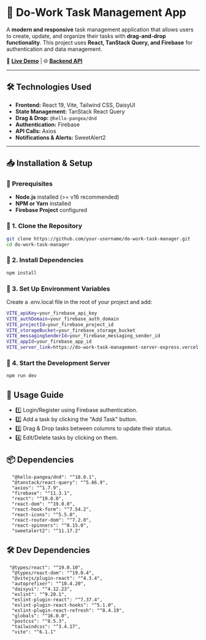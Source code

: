 # 🚀 Do-Work Task Management App  

A **modern and responsive** task management application that allows users to create, update, and organize their tasks with **drag-and-drop functionality**. This project uses **React, TanStack Query, and Firebase** for authentication and data management.  

📌 **[Live Demo](https://do-workk.web.app/)** | 🌐 **[Backend API](https://do-work-task-management-server-express.vercel.app/)**  

---

## 🛠 Technologies Used  
- **Frontend:** React 19, Vite, Tailwind CSS, DaisyUI  
- **State Management:** TanStack React Query  
- **Drag & Drop:** `@hello-pangea/dnd`  
- **Authentication:** Firebase  
- **API Calls:** Axios  
- **Notifications & Alerts:** SweetAlert2  

---

## 📥 Installation & Setup  

### 🔹 Prerequisites  
- **Node.js** installed (>= v16 recommended)  
- **NPM or Yarn** installed  
- **Firebase Project** configured  

### 🔹 1. Clone the Repository  
```sh
git clone https://github.com/your-username/do-work-task-manager.git
cd do-work-task-manager
```
### 🔹 2. Install Dependencies
```sh
npm install
```
### 🔹 3. Set Up Environment Variables
Create a .env.local file in the root of your project and add:
```sh
VITE_apiKey=your_firebase_api_key
VITE_authDomain=your_firebase_auth_domain
VITE_projectId=your_firebase_project_id
VITE_storageBucket=your_firebase_storage_bucket
VITE_messagingSenderId=your_firebase_messaging_sender_id
VITE_appId=your_firebase_app_id
VITE_server_link=https://do-work-task-management-server-express.vercel.app/

```

### 🔹 4. Start the Development Server
```sh
npm run dev
```

## 🚀 Usage Guide
- 1️⃣ Login/Register using Firebase authentication.
- 2️⃣ Add a task by clicking the "Add Task" button.
- 3️⃣ Drag & Drop tasks between columns to update their status.
- 4️⃣ Edit/Delete tasks by clicking on them.

## 📦 Dependencies
``` 
  "@hello-pangea/dnd": "^18.0.1",
  "@tanstack/react-query": "^5.66.9",
  "axios": "^1.7.9",
  "firebase": "^11.3.1",
  "react": "^19.0.0",
  "react-dom": "^19.0.0",
  "react-hook-form": "^7.54.2",
  "react-icons": "^5.5.0",
  "react-router-dom": "^7.2.0",
  "react-spinners": "^0.15.0",
  "sweetalert2": "^11.17.2"
```

## 🛠 Dev Dependencies

```
 "@types/react": "^19.0.10",
  "@types/react-dom": "^19.0.4",
  "@vitejs/plugin-react": "^4.3.4",
  "autoprefixer": "^10.4.20",
  "daisyui": "^4.12.23",
  "eslint": "^9.20.1",
  "eslint-plugin-react": "^7.37.4",
  "eslint-plugin-react-hooks": "^5.1.0",
  "eslint-plugin-react-refresh": "^0.4.19",
  "globals": "^16.0.0",
  "postcss": "^8.5.3",
  "tailwindcss": "^3.4.17",
  "vite": "^6.1.1"
```
